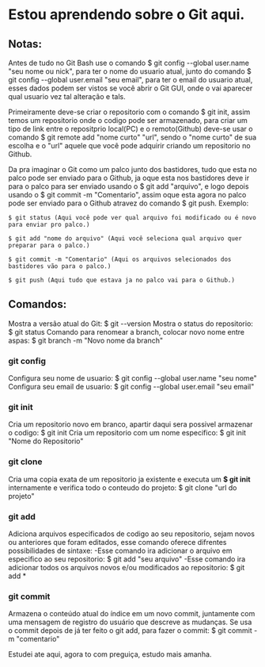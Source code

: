 # Estou aprendendo sobre o Git aqui.

## Notas:
  Antes de tudo no Git Bash use o comando $ git config --global user.name "seu nome ou nick", para ter o nome do usuario atual, junto do comando $ git config --global user.email "seu email", para ter o email do usuario atual, esses dados podem ser vistos se você abrir o Git GUI, onde o vai aparecer qual usuario vez tal alteração e tals.

  Primeiramente deve-se criar o repositorio com o comando $ git init, assim temos um repositorio onde o codigo pode ser armazenado, para criar um tipo de link entre o repositprio local(PC) e o remoto(Github) deve-se usar o comando $ git remote add "nome curto" "url", sendo o "nome curto" de sua escolha e o "url" aquele que você pode adquirir criando um repositorio no Github.

  Da pra imaginar o Git como um palco junto dos bastidores, tudo que esta no palco pode ser enviado para o Github, ja oque esta nos bastidores deve ir para o palco para ser enviado usando o $ git add "arquivo", e logo depois usando o $ git commit -m "Comentario", assim oque esta agora no palco pode ser enviado para o Github atravez do comando $ git push.
  Exemplo:

    $ git status (Aqui você pode ver qual arquivo foi modificado ou é novo para enviar pro palco.)

    $ git add "nome do arquivo" (Aqui você seleciona qual arquivo quer preparar para o palco.)

    $ git commit -m "Comentario" (Aqui os arquivos selecionados dos bastidores vão para o palco.)

    $ git push (Aqui tudo que estava ja no palco vai para o Github.)

## Comandos:
Mostra a versão atual do Git:
    $ git --version
Mostra o status do repositorio:
    $ git status
Comando para renomear a branch, colocar novo nome entre aspas:
    $ git branch -m "Novo nome da branch"

### git config
Configura seu nome de usuario:
    $ git config --global user.name "seu nome"
Configura seu email de usuario:
    $ git config --global user.email "seu email"

### git init
Cria um repositorio novo em branco, apartir daqui sera possivel armazenar o codigo:
    $ git init
Cria um repositorio com um nome especifico:
    $ git init "Nome do Repositorio"

### git clone
Cria uma copia exata de um repositorio ja existente e executa um **$ git init** internamente e verifica todo o conteudo do projeto:
    $ git clone "url do projeto"

### git add
Adiciona arquivos especificados de codigo ao seu repositorio, sejam novos ou anteriores que foram editados, esse comando oferece difrentes possibilidades de sintaxe:
-Esse comando ira adicionar o arquivo em especifico ao seu repositorio:
    $ git add "seu arquivo"
-Esse comando ira adicionar todos os arquivos novos e/ou modificados ao repositorio:
    $ git add *

### git commit
Armazena o conteúdo atual do índice em um novo commit, juntamente com uma mensagem de registro do usuário que descreve as mudanças.
Se usa o commit depois de já ter feito o git add, para fazer o commit:
    $ git commit -m "comentario"



Estudei ate aqui, agora to com preguiça, estudo mais amanha.
